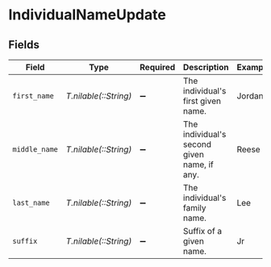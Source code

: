# IndividualNameUpdate


## Fields

| Field                                       | Type                                        | Required                                    | Description                                 | Example                                     |
| ------------------------------------------- | ------------------------------------------- | ------------------------------------------- | ------------------------------------------- | ------------------------------------------- |
| `first_name`                                | *T.nilable(::String)*                       | :heavy_minus_sign:                          | The individual's first given name.          | Jordan                                      |
| `middle_name`                               | *T.nilable(::String)*                       | :heavy_minus_sign:                          | The individual's second given name, if any. | Reese                                       |
| `last_name`                                 | *T.nilable(::String)*                       | :heavy_minus_sign:                          | The individual's family name.               | Lee                                         |
| `suffix`                                    | *T.nilable(::String)*                       | :heavy_minus_sign:                          | Suffix of a given name.                     | Jr                                          |